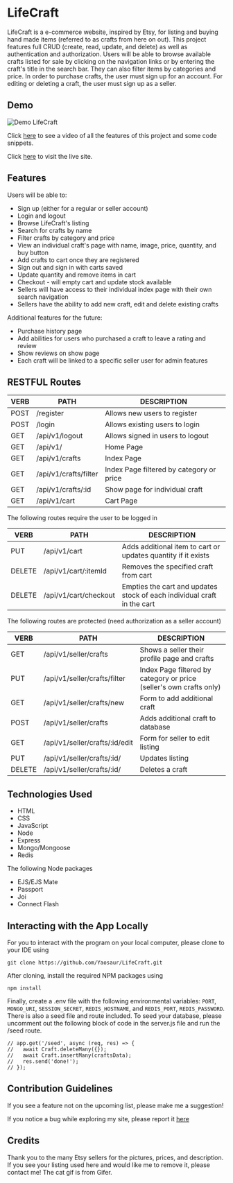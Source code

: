 # LifeCraft

LifeCraft is a e-commerce website, inspired by Etsy, for listing and buying hand made items (referred to as crafts from here on out). This project features full CRUD (create, read, update, and delete) as well as authentication and authorization. Users will be able to browse available crafts listed for sale by clicking on the navigation links or by entering the craft's title in the search bar. They can also filter items by categories and price. In order to purchase crafts, the user must sign up for an account. For editing or deleting a craft, the user must sign up as a seller.

## Demo

![Demo LifeCraft](/public/images/demo.gif)

Click [here](https://www.youtube.com/watch?v=tLflt5IE7Mk) to see a video of all the features of this project and some code snippets.

Click [here](https://life-craft.herokuapp.com/api/v1) to visit the live site.

## Features

Users will be able to:

- Sign up (either for a regular or seller account)
- Login and logout
- Browse LifeCraft's listing
- Search for crafts by name
- Filter crafts by category and price
- View an individual craft's page with name, image, price, quantity, and buy button
- Add crafts to cart once they are registered
- Sign out and sign in with carts saved
- Update quantity and remove items in cart
- Checkout - will empty cart and update stock available
- Sellers will have access to their individual index page with their own search navigation
- Sellers have the ability to add new craft, edit and delete existing crafts

Additional features for the future:

- Purchase history page
- Add abilities for users who purchased a craft to leave a rating and review
- Show reviews on show page
- Each craft will be linked to a specific seller user for admin features

## RESTFUL Routes

| VERB | PATH                  | DESCRIPTION                              |
| ---- | --------------------- | ---------------------------------------- |
| POST | /register             | Allows new users to register             |
| POST | /login                | Allows existing users to login           |
| GET  | /api/v1/logout        | Allows signed in users to logout         |
| GET  | /api/v1/              | Home Page                                |
| GET  | /api/v1/crafts        | Index Page                               |
| GET  | /api/v1/crafts/filter | Index Page filtered by category or price |
| GET  | /api/v1/crafts/:id    | Show page for individual craft           |
| GET  | /api/v1/cart          | Cart Page                                |

The following routes require the user to be logged in

| VERB   | PATH                  | DESCRIPTION                                                             |
| ------ | --------------------- | ----------------------------------------------------------------------- |
| PUT    | /api/v1/cart          | Adds additional item to cart or updates quantity if it exists           |
| DELETE | /api/v1/cart/:itemId  | Removes the specified craft from cart                                   |
| DELETE | /api/v1/cart/checkout | Empties the cart and updates stock of each individual craft in the cart |

The following routes are protected (need authorization as a seller account)

| VERB   | PATH                           | DESCRIPTION                                                         |
| ------ | ------------------------------ | ------------------------------------------------------------------- |
| GET    | /api/v1/seller/crafts          | Shows a seller their profile page and crafts                        |
| PUT    | /api/v1/seller/crafts/filter   | Index Page filtered by category or price (seller's own crafts only) |
| GET    | /api/v1/seller/crafts/new      | Form to add additional craft                                        |
| POST   | /api/v1/seller/crafts          | Adds additional craft to database                                   |
| GET    | /api/v1/seller/crafts/:id/edit | Form for seller to edit listing                                     |
| PUT    | /api/v1/seller/crafts/:id/     | Updates listing                                                     |
| DELETE | /api/v1/seller/crafts/:id/     | Deletes a craft                                                     |

## Technologies Used

- HTML
- CSS
- JavaScript
- Node
- Express
- Mongo/Mongoose
- Redis

The following Node packages

- EJS/EJS Mate
- Passport
- Joi
- Connect Flash

## Interacting with the App Locally

For you to interact with the program on your local computer, please clone to your IDE using

```
git clone https://github.com/Yaosaur/LifeCraft.git
```

After cloning, install the required NPM packages using

```
npm install
```

Finally, create a .env file with the following environmental variables: `PORT`, `MONGO_URI`, `SESSION_SECRET`, `REDIS_HOSTNAME`, and `REDIS_PORT`, `REDIS_PASSWORD`.
There is also a seed file and route included. To seed your database, please uncomment out the following block of code in the server.js file and run the /seed route.

```
// app.get('/seed', async (req, res) => {
//   await Craft.deleteMany({});
//   await Craft.insertMany(craftsData);
//   res.send('done!');
// });
```

## Contribution Guidelines

If you see a feature not on the upcoming list, please make me a suggestion!

If you notice a bug while exploring my site, please report it [here](https://github.com/Yaosaur/LifeCraft/issues)

## Credits

Thank you to the many Etsy sellers for the pictures, prices, and description. If you see your listing used here and would like me to remove it, please contact me! The cat gif is from Gifer.
